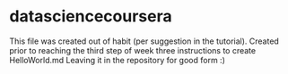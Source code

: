# datasciencecoursera
This file was created out of habit (per suggestion in the tutorial).
Created prior to reaching the third step of week three instructions to create HelloWorld.md
Leaving it in the repository for good form :)
